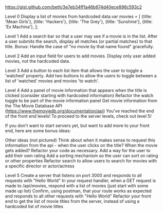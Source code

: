 https://gist.github.com/beth/3e7eb34ff1a46b674d40ece896c593c2

Level 0
 Display a list of movies from hardcoded data.var
 movies = [
  {title: 'Mean Girls'},
  {title: 'Hackers'},
  {title: 'The Grey'},
  {title: 'Sunshine'},
  {title: 'Ex Machina'},
];

Level 1
 Add a search bar so that a user may see if a movie is in the list.
 After a user submits the search, display all matches (or partial matches) to that title.
 Bonus: Handle the case of "no movie by that name found" gracefully.

Level 2
 Add an input field for users to add movies.
 Display only user added movies, not the hardcoded data.

 Level 3
 Add a button to each list item that allows the user to toggle a 'watched' property.
 Add two buttons to allow the users to toggle between a list of 'watched' movies and movies 'to watch'.

 Level 4
 Add a panel of movie information that appears when the title is clicked (consider starting with hardcoded information)
 Refactor the watch toggle to be part of the movie information panel
 Get movie information from the The Movie Database API (https://www.themoviedb.org/documentation/api)
You've reached the end of the front end levels! To proceed to the server levels, check out level 5!

If you don't want to start servers yet, but want to add more to your front end, here are some bonus ideas:

Other ideas (not pictured)
 Think about when it makes sense to request this information from the api - when the user clicks on the title? When the movie gets added? Refactor your code as necessary.
 Add a way for the user to add their own rating
 Add a sorting mechanism so the user can sort on rating or other properties
 Refactor search to allow users to search for movies with a specific director or actor/actress

 Level 5
 Create a server that listens on port 3000 and responds to all requests with "Hello World"
 In your request handler, when a GET request is made to /api/movies, respond with a list of movies (just start with some made up list)
 Confirm, using postman, that your route works as expected and responds to all other requests with "Hello World"
 Refactor your front end to get the list of movie titles from the server, instead of using a hardcoded list of movie titles